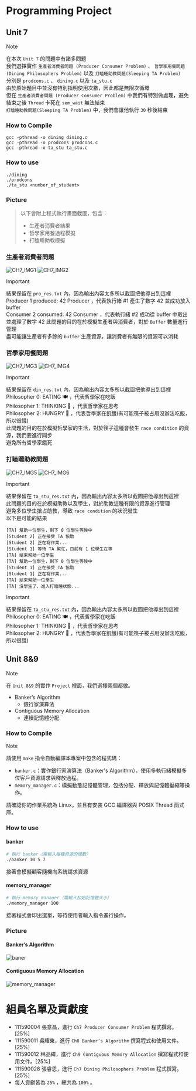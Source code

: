 # Programming Project

## Unit 7

> [!NOTE]  
> 在本次 `Unit 7` 的問題中有諸多問題  
> 我們選擇實作 `生產者消費者問題 (Producer Consumer Problem)` 、 `哲學家用餐問題 (Dining Philosophers Problem)` 以及 `打瞌睡助教問題(Sleeping TA Problem)`  
> 分別是 `prodcons.c` 、 `dining.c` 以及 `ta_stu.c`  
> 由於原始題目中並沒有特別指明使用次數，因此都是無限次循環  
> 但在 `生產者消費者問題 (Producer Consumer Problem)` 中我們有特別做處理，避免結束之後 `Thread` 卡死在 `sem_wait` 無法結束  
> `打瞌睡助教問題(Sleeping TA Problem)` 中，我們會讓他執行 `30` 秒後結束  

### How to Compile

```
gcc -pthread -o dining dining.c
gcc -pthread -o prodcons prodcons.c
gcc -pthread -o ta_stu ta_stu.c
```


### How to use

```
./dining
./prodcons
./ta_stu <number_of_student>  
```

### Picture

> 以下會附上程式執行畫面截圖，包含：
> - 生產者消費者結果    
> - 哲學家用餐過程模擬    
> - 打瞌睡助教模擬  


### 生產者消費者問題

![CH7_IMG1](./Ch7/product_exe.png)
![CH7_IMG2](./Ch7/product_res.png)

> [!IMPORTANT]  
> 結果保留在 `pro_res.txt` 內，因為輸出內容太多所以截圖把他導出到這裡  
> Producer 1 produced: 42 Producer ，代表執行緒 #1 產生了數字 42 並成功放入 buffer  
> Consumer 2 consumed: 42 Consumer ，代表執行緒 #2 成功從 buffer 中取出並處理了數字 42
> 此問題的目的在於模擬生產者與消費者，對於 `Buffer` 數量進行管理  
> 盡可能讓生產者有多餘的 `buffer` 生產資源，讓消費者有無限的資源可以消耗  

### 哲學家用餐問題

![CH7_IMG3](./Ch7/dining_exe.png)
![CH7_IMG4](./Ch7/dining_res.png)

> [!IMPORTANT]  
> 結果保留在 `din_res.txt` 內，因為輸出內容太多所以截圖把他導出到這裡  
> Philosopher 0: EATING 🍽️ ，代表哲學家在吃飯  
> Philosopher 1: THINKING 🤔 ，代表哲學家在思考  
> Philosopher 2: HUNGRY   🙏 ，代表哲學家在飢餓(有可能筷子被占用沒辦法吃飯，所以很餓)    
> 此問題的目的在於模擬哲學家的生活，對於筷子這種會發生 `race condition` 的資源，我們要進行同步  
> 避免所有哲學家餓死  

### 打瞌睡助教問題
![CH7_IMG5](./Ch7/ta_stu_exe.png)
![CH7_IMG6](./Ch7/ta_stu_res.png)

> [!IMPORTANT]  
> 結果保留在 `ta_stu_res.txt` 內，因為輸出內容太多所以截圖把他導出到這裡  
> 此問題的目的在於模擬助教以及學生，對於助教這種有限的資源進行管理  
> 避免多位學生搶占助教，導致 `race condition` 的狀況發生  
> 以下是可能的結果  
```
[TA] 幫助一位學生，剩下 0 位學生等候中
[Student 2] 正在接受 TA 協助
[Student 2] 正在寫作業...
[Student 1] 等待 TA 幫忙，目前有 1 位學生在等
[TA] 結束幫助一位學生
[TA] 幫助一位學生，剩下 0 位學生等候中
[Student 1] 正在接受 TA 協助
[Student 1] 正在寫作業...
[TA] 結束幫助一位學生
[TA] 沒學生了，進入打瞌睡狀態...
```


> [!IMPORTANT]  
> 結果保留在 `ta_stu_res.txt` 內，因為輸出內容太多所以截圖把他導出到這裡  
> Philosopher 0: EATING   🍽️ ，代表哲學家在吃飯  
> Philosopher 1: THINKING 🤔 ，代表哲學家在思考  
> Philosopher 2: HUNGRY   🙏 ，代表哲學家在飢餓(有可能筷子被占用沒辦法吃飯，所以很餓)   

## Unit 8&9

> [!NOTE]  
> 在 `Unit 8&9` 的實作 `Project` 裡面，我們選擇兩個都做。
>
> - Banker’s Algorithm
>   - 銀行家演算法
> - Contiguous Memory Allocation
>   - 連續記憶體分配

### How to Compile

> [!NOTE]
>
> 請使用 `make` 指令自動編譯本專案中包含的程式碼：
>
> - `banker.c`：實作銀行家演算法（Banker's Algorithm），使用多執行緒模擬多位客戶資源請求與釋放過程。
> - `memory_manager.c`：模擬動態記憶體管理，包括分配、釋放與記憶體壓縮等操作。
>
> 請確認你的作業系統為 Linux，並且有安裝 GCC 編譯器與 POSIX Thread 函式庫。

### How to use

#### banker

```bash
# 執行 banker（需輸入每種資源的總數）
./banker 10 5 7
```

接著會模擬顧客隨機向系統請求資源

#### memory_manager

```bash
# 執行 memory_manager（需輸入初始記憶體大小）
./memory_manager 100
```

接著程式會印出選單，等待使用者輸入指令進行操作。

### Picture

#### Banker’s Algorithm

![baner](./Ch8&9/banker.png)

#### Contiguous Memory Allocation

![memory_manager](./Ch8&9/memory_manager.png)

# 組員名單及貢獻度

- 111590004 張意昌，進行 `Ch7 Producer Consumer Problem` 程式撰寫。[25%]
- 111590011 吳耀東，進行 `Ch8 Banker’s Algorithm` 撰寫程式和使用文件。[25%]
- 111590012 林品緯，進行 `Ch9 Contiguous Memory Allocation` 撰寫程式和使用文件。[25%]
- 111590028 張睿恩，進行 `Ch7 Dining Philosophers Problem` 程式撰寫。[25%]
- 每人貢獻皆為 `25%` ，總共為 `100%` 。
